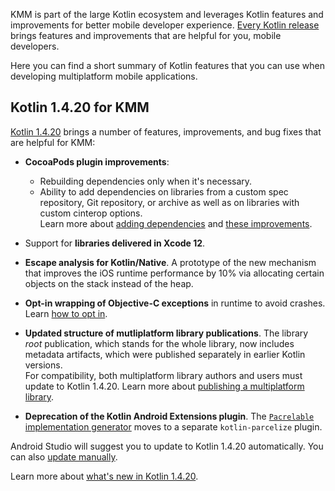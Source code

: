 [//]: # (title: What's new in Kotlin for KMM)
[//]: # (auxiliary-id: Whats_new_in_Kotlin_for_KMM)

KMM is part of the large Kotlin ecosystem and leverages Kotlin features and improvements for better mobile developer experience. 
[Every Kotlin release](https://kotlinlang.org/releases.html#release-details) brings features and improvements that are helpful for you, mobile developers. 

Here you can find a short summary of Kotlin features that you can use when developing multiplatform mobile applications.

## Kotlin 1.4.20 for KMM

[Kotlin 1.4.20](https://kotlinlang.org/docs/reference/whatsnew1420.html) brings a number of features, improvements, and bug fixes that are helpful for KMM:

* **CocoaPods plugin improvements**:
    * Rebuilding dependencies only when it's necessary.
    * Ability to add dependencies on libraries from a custom spec repository, Git repository, or archive as well as on libraries with custom cinterop options.  
      Learn more about [adding dependencies](add-dependencies.md#with-cocoapods) and [these improvements](https://kotlinlang.org/docs/reference/whatsnew1420.html#cocoapods-plugin-improvements).
     
* Support for **libraries delivered in Xcode 12**.

* **Escape analysis for Kotlin/Native**. A prototype of the new mechanism that improves the iOS runtime performance by 10% via allocating certain objects on the stack instead of the heap. 

* **Opt-in wrapping of Objective-C exceptions** in runtime to avoid crashes. Learn [how to opt in](https://kotlinlang.org/docs/reference/whatsnew1420.html#opt-in-wrapping-of-objective-c-exceptions).

* **Updated structure of mutliplatform library publications**. The library _root_ publication, which stands for the whole library, 
now includes metadata artifacts, which were published separately in earlier Kotlin versions.  
For compatibility, both multiplatform library authors and users must update to Kotlin 1.4.20. Learn more about [publishing a multiplatform library](https://kotlinlang.org/docs/reference/mpp-publish-lib.html).

* **Deprecation of the Kotlin Android Extensions plugin**. The [`Pacrelable` implementation generator](https://kotlinlang.org/docs/reference/compiler-plugins.html#parcelable-implementations-generator) moves to a separate `kotlin-parcelize` plugin.

Android Studio will suggest you to update to Kotlin 1.4.20 automatically. You can also [update manually](https://kotlinlang.org/releases.html#updating-to-a-new-release).

Learn more about [what's new in Kotlin 1.4.20](https://kotlinlang.org/docs/reference/whatsnew1420.html). 

